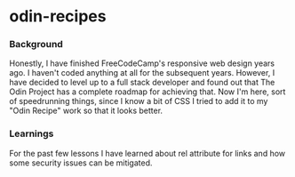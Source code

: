 # odin-recipes

### Background
Honestly, I have finished FreeCodeCamp's responsive web design years ago. I haven't coded anything at all for the subsequent years. However, I have decided to level up to a full stack developer and found out that The Odin Project has a complete roadmap for achieving that. Now I'm here, sort of speedrunning things, since I know a bit of CSS I tried to add it to my "Odin Recipe" work so that it looks better.  

### Learnings
For the past few lessons I have learned about rel attribute for links and how some security issues can be mitigated.
